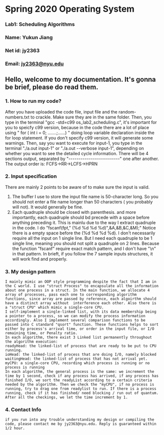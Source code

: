 
# Spring 2020 Operating System
### Lab1: Scheduling Algorithms
### Name: Yukun Jiang
### Net id: jy2363
### Email: jy2363@nyu.edu

## Hello, welcome to my documentation. It's gonna be brief, please do read them.


### 1. How to run my code?
After you have uploaded the code file, input file and the random-numbers.txt to crackle. Make sure they are in the same folder.
Then, you type in the terminal "gcc -std=c99 os_lab2_scheduling.c", it's important for you to speicfy c99 version, because in the code there are a lot of place using " for ( int i = 0; .......;......) " doing loop variable declaration inside the for loop statement. If you don't specify c99 version, it will generate some warnings.
Then, say you want to execute for input-1, you type in the terminal "./a.out input-1" or "./a.out --verbose input-1", depending on whether you want to see the detailed cycle information. There will be 4 sections output, separated by "--------------------------" one after another. The output order is: FCFS->RR->LCFS->HPRN

### 2. Input specification
There are mainly 2 points to be aware of to make sure the input is valid.
1. The buffer I use to store the input file name is 50-character long. So you should not enter a file name longer than 50 characters ( you probably will not). It would generally be fine.
2. Each quadruple should be closed with parenthesis. and more importantly, each quadruple should bd precede with a space before anything preceding it. This is mainlu due to the way I extract quadruple in the code. 
	I do "fscanf(fpt," (%d %d %d %d)",&A,&B,&C,&M);" Notice there is a empty space before the (%d %d %d %d).
	I don't necessarily require all the input on 1 single line. But I need each quadruple to be 1 single line, meaning you should not split a quadruple on 2 lines. Because the function "fscanf" require exact match pattern, and I don't have "\n" in that pattern. In brieft, if you follow the 7 sample inputs structures, it will work find and properly.
	
### 3. My design pattern
	I mainly mimic an OOP style programming despite the fact that I am in the C world. I use "struct Process" to encapsulate all the information about one process in a struct. In the main function, we allocate 4 array of processes, pass each one to corresponding algorithm functions, since array are passed by reference, each algoirthm should have a distinct array without  interference each other. Also there is a "struct CPU" which mimic a single-core CPU.
	I self-implement a single-linked list, with its data membership being a pointer to a process, so we can modify the process information accordingly. Also I implement several comparison functions to be passed into C standard "qsort" function. These functions helps to sort either by process's arrival time, or order in the input file, or I/O remaining time, or Penalty ratio.
	In each algorithm, there exist 3 Linked list permanently throughout the algorithm execution:
	readyHead: the linked-list of process that are ready to be put to CPU running.
	ioHead: the linked-list of process that are doing I/O, namely blocked
	waitingHead: the linked-list of process that has not arrival yet.
	myCPU: a single-core CPU, recording which process is running or no process is running
	In each algorithm, the general process is the same: we increment the time by 1 second, check if any process has arrived, if any process has finished I/O, we sort the readyList according to a certain criteria needed by the algorithm. Then we check the "myCPU", if no process is running, try to drag one from readylist to run. If there is a process running, check if it has finished/ need blocking / run out of quantum. After all the checkings, we let the time increment by 1.
	
### 4. Contact Info
	if you run into any trouble understanding my design or compiling the code, please contact me by jy2363@nyu.edu. Reply is guaranteed within 1/2 hour.
